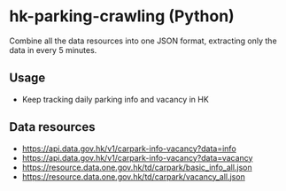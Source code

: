 # hk-parking-crawling (Python)
Combine all the data resources into one JSON format, extracting only the data in every 5 minutes.

## Usage
- Keep tracking daily parking info and vacancy in HK

## Data resources
- https://api.data.gov.hk/v1/carpark-info-vacancy?data=info
- https://api.data.gov.hk/v1/carpark-info-vacancy?data=vacancy
- https://resource.data.one.gov.hk/td/carpark/basic_info_all.json
- https://resource.data.one.gov.hk/td/carpark/vacancy_all.json